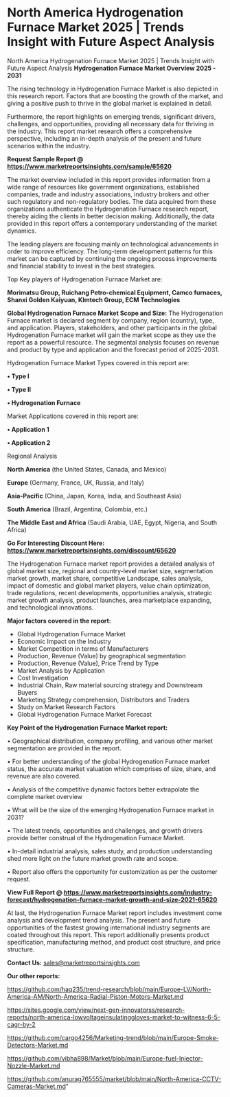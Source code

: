# North America Hydrogenation Furnace Market 2025 | Trends Insight with Future Aspect Analysis
North America Hydrogenation Furnace Market 2025 | Trends Insight with Future Aspect Analysis
<Strong> Hydrogenation Furnace Market Overview 2025 - 2031</strong>

The rising technology in Hydrogenation Furnace Market is also depicted in this research report. Factors that are boosting the growth of the market, and giving a positive push to thrive in the global market is explained in detail.

Furthermore, the report highlights on emerging trends, significant drivers, challenges, and opportunities, providing all necessary data for thriving in the industry. This report market research offers a comprehensive perspective, including an in-depth analysis of the present and future scenarios within the industry.

<strong>Request Sample Report @ <a href=https://www.marketreportsinsights.com/sample/65620>https://www.marketreportsinsights.com/sample/65620</a></strong>

The market overview included in this report provides information from a wide range of resources like government organizations, established companies, trade and industry associations, industry brokers and other such regulatory and non-regulatory bodies. The data acquired from these organizations authenticate the Hydrogenation Furnace research report, thereby aiding the clients in better decision making. Additionally, the data provided in this report offers a contemporary understanding of the market dynamics.

The leading players are focusing mainly on technological advancements in order to improve efficiency. The long-term development patterns for this market can be captured by continuing the ongoing process improvements and financial stability to invest in the best strategies.

Top Key players of Hydrogenation Furnace Market are:

<strong>Morimatsu Group, Ruichang Petro-chemical Equipment, Camco furnaces, Shanxi Golden Kaiyuan, Klmtech Group, ECM Technologies</strong>

<strong><b>Global Hydrogenation Furnace Market Scope and Size:</b></strong>
The Hydrogenation Furnace market is declared segment by company, region (country), type, and application. Players, stakeholders, and other participants in the global Hydrogenation Furnace market will gain the market scope as they use the report as a powerful resource. The segmental analysis focuses on revenue and product by type and application and the forecast period of 2025-2031.

Hydrogenation Furnace Market Types covered in this report are:

<strong>• Type I

• Type II

• Hydrogenation Furnace</strong>

Market Applications covered in this report are:

<strong>• Application 1

• Application 2</strong> 

Regional Analysis

<strong>North America</strong> (the United States, Canada, and Mexico)

<strong>Europe</strong> (Germany, France, UK, Russia, and Italy)

<strong>Asia-Pacific</strong> (China, Japan, Korea, India, and Southeast Asia)

<strong>South America</strong> (Brazil, Argentina, Colombia, etc.)

<strong>The Middle East and Africa</strong> (Saudi Arabia, UAE, Egypt, Nigeria, and South Africa)

<strong>Go For Interesting Discount Here: <a href=https://www.marketreportsinsights.com/discount/65620>https://www.marketreportsinsights.com/discount/65620</a></strong>

The Hydrogenation Furnace market report provides a detailed analysis of global market size, regional and country-level market size, segmentation market growth, market share, competitive Landscape, sales analysis, impact of domestic and global market players, value chain optimization, trade regulations, recent developments, opportunities analysis, strategic market growth analysis, product launches, area marketplace expanding, and technological innovations.

<strong><b>Major factors covered in the report:</b></strong>
<ul>
  <li>Global Hydrogenation Furnace Market </li>
  <li>Economic Impact on the Industry</li>
  <li>Market Competition in terms of Manufacturers</li>
  <li>Production, Revenue (Value) by geographical segmentation</li>
  <li>Production, Revenue (Value), Price Trend by Type</li>
  <li>Market Analysis by Application</li>
  <li>Cost Investigation</li>
  <li>Industrial Chain, Raw material sourcing strategy and Downstream Buyers</li>
  <li>Marketing Strategy comprehension, Distributors and Traders</li>
  <li>Study on Market Research Factors</li>
  <li>Global Hydrogenation Furnace Market Forecast</li>
</ul>

<strong><b>Key Point of the Hydrogenation Furnace Market report:</b></strong>

• Geographical distribution, company profiling, and various other market segmentation are provided in the report.

• For better understanding of the global Hydrogenation Furnace market status, the accurate market valuation which comprises of size, share, and revenue are also covered.

• Analysis of the competitive dynamic factors better extrapolate the complete market overview

• What will be the size of the emerging Hydrogenation Furnace market in 2031?

• The latest trends, opportunities and challenges, and growth drivers provide better construal of the Hydrogenation Furnace Market.

• In-detail industrial analysis, sales study, and production understanding shed more light on the future market growth rate and scope.

• Report also offers the opportunity for customization as per the customer request.

<strong><b>View Full Report @ <a href=https://www.marketreportsinsights.com/industry-forecast/hydrogenation-furnace-market-growth-and-size-2021-65620>https://www.marketreportsinsights.com/industry-forecast/hydrogenation-furnace-market-growth-and-size-2021-65620</a></b></strong>


At last, the Hydrogenation Furnace Market report includes investment come analysis and development trend analysis. The present and future opportunities of the fastest growing international industry segments are coated throughout this report. This report additionally presents product specification, manufacturing method, and product cost structure, and price structure.

<strong>Contact Us:</strong>
sales@marketreportsinsights.com

<strong>Our other reports:</strong>

<a href=https://github.com/haq235/trend-research/blob/main/Europe-LV/North-America-AM/North-America-Radial-Piston-Motors-Market.md>https://github.com/haq235/trend-research/blob/main/Europe-LV/North-America-AM/North-America-Radial-Piston-Motors-Market.md</a>

<a href=https://sites.google.com/view/next-gen-innovatorss/research-reports/north-america-lowvoltageinsulatinggloves-market-to-witness-6-5-cagr-by-2>https://sites.google.com/view/next-gen-innovatorss/research-reports/north-america-lowvoltageinsulatinggloves-market-to-witness-6-5-cagr-by-2</a>

<a href=https://github.com/cargo4256/Marketing-trend/blob/main/Europe-Smoke-Detectors-Market.md>https://github.com/cargo4256/Marketing-trend/blob/main/Europe-Smoke-Detectors-Market.md</a>

<a href=https://github.com/vibha898/Market/blob/main/Europe-fuel-Injector-Nozzle-Market.md>https://github.com/vibha898/Market/blob/main/Europe-fuel-Injector-Nozzle-Market.md</a>

<a href=https://github.com/anurag765555/market/blob/main/North-America-CCTV-Cameras-Market.md>https://github.com/anurag765555/market/blob/main/North-America-CCTV-Cameras-Market.md</a>"
